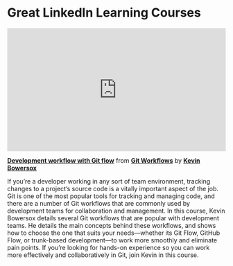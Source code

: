 <h1>Great LinkedIn Learning Courses</h1>

<div style="position:relative;height:0;padding-bottom:56.25%"><iframe width="640" height="360" src="https://www.linkedin.com/learning/embed/git-workflows/development-workflow-with-git-flow?autoplay=false&claim=AQEElabSsFfYgQAAAYnl7wZOmqL0U1DGlw4KxHV8s1Q8gqvGKodmdkGCphCew0PNFZX35qs7OPeZ5Es7ZzrX7B8ZUarGC6ga8UYPuToBcSX0FXKZX6mVsRivCNH2RbrQdrd410j7g1y7SfL8ydE6azfRZqo1qG9dB69V0zv_NLM2xZ46-LG_bczFiVM1d0k-WlkBvbWa-nDH5auC7w_TmX4PZL24mwZRlqrXdEEUTu7OcApt7r7kMp4XyTMpmvlAGg8thlUgfeQEfA0VSBZ18dT-AdG2YCoZBHPUmiZ2590XPlPvpzD_lPsFarBkxYu6tyDJ4JZhrzzfSfk2uU-QiTXbBpP9x2Drtqd-B8hiD-lvIDJVVHbB4fa04NUUraAttQ0fXaKqzr9z8Pp0nQPr3L_NlT__6Ou_9QYa-Po0nLajN6x5BGrQlv5eMhpwgsDiEaltkkmihrWjuKhI6JSvpzbKaSwqxiz-w7kOFWm9y6Nu5-QEoTIzqTBsncYCkfG5u_k4LdnKCuu2BX7k03xCStF_qvVFPi4tJiTBrJnFKu2CH4F1BufxAfxsoRCtFhAO32rsz6kyFcvjuqLAOz_MP6zX9YQ89PsVZTmbFG1Q7KmbysY1OWa0YACUxQfLq4Y2waYOuhI_J00vollZGh-U-f-2qXP-sjxk80GtiXvxQ4nz-X_xkbYMncjQdqFAnm5oJIxQAIy7LvUR6wLi9GINhHFxYwr2-hjThe-ttdfuAPIJsrFEyf_GhNTKRBsZ8QCu3pMmI7EE_BCNMpxroR6kdDt6oMd3lCD5d1a4Rjna2rZcU2Q85SFBR47C_JsPjBc9h_NyvNeTymuRq9XylSYZLmDyt1N_fgURUwNsq7dakVOKfEbW9e-6kHcsZA0KnKeaWeYnRUhB0x4_JdufsyBfh-UxQDNzHUb-v9bSSZE9G_fIBPRopW-kdngghVyTNh31ffmRBV2CkWBpGVx8y4qZgxISheDrdhUjO5XTX7r-WMwAT26r-OCY8A9mf6RqwdoGgXrSffnQcs8dmGHDfLC9jilwOYvX5rwlIU9taEjwHS8T0KsA0RH8Et5zssfhYljxzzoLW3_zGbaKhh3J_BqYPEe12_CTFeukHRb3w_9XaFEHw5vJ9ZFq1WqdsYwptwmZ_9Neee3iNpF7y-JLV81dFJde54NZmkMEp_p-RYuxrI_K-IzuFRvoBhiL8uF-vPKu8lJsBc7d41KhAlmpde29TA" mozallowfullscreen="true" webkitallowfullscreen="true" allowfullscreen="true" frameborder="0" style="position:absolute;width:100%;height:100%;left:0"></iframe></div><p><strong><a href="https://www.linkedin.com/learning/git-workflows/development-workflow-with-git-flow?trk=embed_lil">Development workflow with Git flow</a></strong> from <strong><a href="https://www.linkedin.com/learning/git-workflows?trk=embed_lil">Git Workflows</a></strong> by <strong><a href="https://www.linkedin.com/learning/instructors/kevin-bowersox?trk=embed_lil">Kevin Bowersox</a></strong></p>

If you’re a developer working in any sort of team environment, tracking changes to a project’s source code is a vitally important aspect of the job. Git is one of the most popular tools for tracking and managing code, and there are a number of Git workflows that are commonly used by development teams for collaboration and management. In this course, Kevin Bowersox details several Git workflows that are popular with development teams. He details the main concepts behind these workflows, and shows how to choose the one that suits your needs—whether its Git Flow, GitHub Flow, or trunk-based development—to work more smoothly and eliminate pain points. If you’re looking for hands-on experience so you can work more effectively and collaboratively in Git, join Kevin in this course.